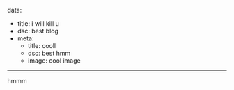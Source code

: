 data:
  - title: i will kill u
  - dsc: best blog
  - meta:
    - title: cooll
    - dsc: best hmm
    - image: cool image
---

hmmm
